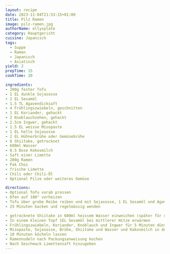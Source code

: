 ```yaml
---
layout: recipe
date: 2023-11-04T21:53:15+01:00
title: Pilz Ramen
image: pilz-ramen.jpg
authorName: ellysplate
category: Hauptgericht
cuisine: Japanisch
tags:
  - Suppe
  - Ramen
  - Japanisch
  - Asiatisch
yield: 2
prepTime: 15
cookTime: 20

ingredients:
- 200g fester Tofu
- 1 EL dunkle Sojasosse
- 2 EL Sesamöl
- 1.5 TL Agavendicksaft
- 4 Frühlingszwiebeln, geschnitten
- 1 EL Koriander, gehackt
- 2 Knoblauchzehen, gehackt
- 2.5cm Ingwer, gehackt
- 1.5 EL weisse Misopaste
- 1 EL helle Sojasosse
- 2 EL Hühnerbrühe oder Gemüsebrühe
- 6 Shiitake, getrocknet
- 600ml Wasser
- 0.5 Dose Kokosmilch
- Saft einer Limette
- 200g Ramen
- Pak Choi
- frische Limette
- Chili oder Chili-Öl
- Optional Pilze oder weiteres Gemüse

directions:
- Optional Tofu vorab pressen
- Ofen auf 180° vorheizen
- Tofu über grobe Reibe reiben und mit Sojasosse, 1 EL Sesamöl und Agavendicksaft vermengen
- 25 Minuten backen und regelmässig wenden

- getrocknete Shiitake in 600ml heissem Wasser einweichen (später für die Brühe verwenden)
- In einem kleinen Topf 1EL Sesamöl bei mittlerer Hitze erwärmen
- Frühlingszwiebeln, Koriander, Knoblauch und Ingwer für 5 Minuten dünsten
- Misopaste, Sojasosse, Brühe, Shiitake und Wasser und Kokosmilch in den Topf geben
- 10 Minuten köcheln lassen
- Ramennudeln nach Packungsanweisung kochen
- Nach Geschmack Limettensaft hinzugeben
---
```


